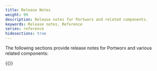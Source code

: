 ```yaml
---
title: Release Notes
weight: 99
description: Release notes for Portworx and related components.
keywords: Release notes, Reference
series: reference
hidesections: true
---
```

The following sections provide release notes for Portworx and various related components:

{{<homelist series="release-notes" seriesExternal="https://github.com/libopenstorage/stork/releases | Stork release notes | Release notes for the Stork component ; https://github.com/libopenstorage/operator/releases | Operator release notes | Release notes for the Operator component">}}
